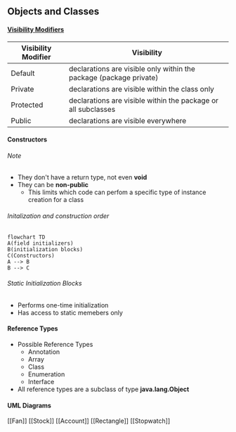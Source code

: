 ## Objects and Classes

#### [Visibility Modifiers](https://www.programiz.com/java-programming/access-modifiers)

| Visibility Modifier | Visibility                                                         |
| -------------------- | ------------------------------------------------------------------ |
| Default              | declarations are visible only within the package (package private) |
| Private              | declarations are visible within the class only                     |
| Protected            | declarations are visible within the package or all subclasses      |
| Public               | declarations are visible everywhere                                |

#### Constructors
###### Note
- They don't have a return type, not even **void**
- They can be **non-public**
	- This limits which code can perfom a specific type of instance creation for a class

###### Initalization and construction order
```mermaid
flowchart TD
A(field initializers)
B(initialization blocks)
C(Constructors)
A --> B
B --> C
```

###### Static Initialization Blocks
- Performs one-time initialization
- Has access to static memebers only

#### Reference Types
- Possible Reference Types
	- Annotation
	- Array
	- Class
	- Enumeration
	- Interface
- All reference types are a subclass of type **java.lang.Object**

#### UML Diagrams 
[[Fan]]
[[Stock]]
[[Account]]
[[Rectangle]]
[[Stopwatch]]






